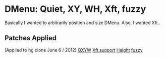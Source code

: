 DMenu: Quiet, XY, WH, Xft, fuzzy
================================
Basically I wanted to arbitrarily position and size DMenu. Also, I wanted Xft..

Patches Applied 
---------------
(Applied to hg clone June 6 / 2012)
[QXYW](http://github.com/baskerville/dmenu_qxyw)
[Xft support](http://aur.archlinux.org/packages.php?ID=59497)
[Height](http://aur.archlinux.org/packages.php?ID=59497)
[fuzzy](http://lists.suckless.org/dev/1209/12505.html)
